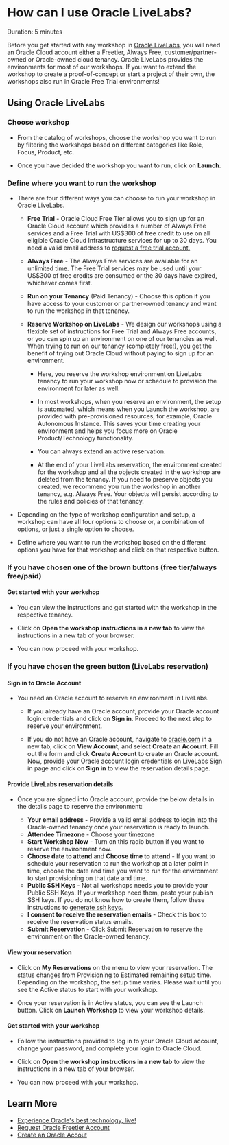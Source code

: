 # How can I use Oracle LiveLabs?

Duration: 5 minutes

Before you get started with any workshop in [Oracle LiveLabs](http://developer.oracle.com/livelabs), you will need an Oracle Cloud account either a Freetier, Always Free, customer/partner-owned or Oracle-owned cloud tenancy. Oracle LiveLabs provides the environments for most of our workshops. If you want to extend the workshop to create a proof-of-concept or start a project of their own, the workshops also run in Oracle Free Trial environments!

## Using Oracle LiveLabs

### **Choose workshop**

- From the catalog of workshops, choose the workshop you want to run by filtering the workshops based on different categories like Role, Focus, Product, etc.

- Once you have decided the workshop you want to run, click on **Launch**.

### **Define where you want to run the workshop**

- There are four different ways you can choose to run your workshop in Oracle LiveLabs.

    - **Free Trial** - Oracle Cloud Free Tier allows you to sign up for an Oracle Cloud account which provides a number of Always Free services and a Free Trial with US$300 of free credit to use on all eligible Oracle Cloud Infrastructure services for up to 30 days. You need a valid email address to [request a free trial account.](https://github.com/oracle/learning-library/blob/master/common/labs/cloud-login/pre-register-free-tier-account.md)

    - **Always Free** - The Always Free services are available for an unlimited time. The Free Trial services may be used until your US$300 of free credits are consumed or the 30 days have expired, whichever comes first.

    - **Run on your Tenancy** (Paid Tenancy) - Choose this option if you have access to your customer or partner-owned tenancy and want to run the workshop in that tenancy.

    - **Reserve Workshop on LiveLabs** - We design our workshops using a flexible set of instructions for Free Trial and Always Free accounts, or you can spin up an environment on one of our tenancies as well. When trying to run on our tenancy (completely free!), you get the benefit of trying out Oracle Cloud without paying to sign up for an environment.

        - Here, you reserve the workshop environment on LiveLabs tenancy to run your workshop now or schedule to provision the environment for later as well.

        - In most workshops, when you reserve an environment, the setup is automated, which means when you Launch the workshop, are provided with pre-provisioned resources, for example, Oracle Autonomous Instance. This saves your time creating your environment and helps you focus more on Oracle Product/Technology functionality.

        - You can always extend an active reservation.

        - At the end of your LiveLabs reservation, the environment created for the workshop and all the objects created in the workshop are deleted from the tenancy. If you need to preserve objects you created, we recommend you run the workshop in another tenancy, e.g. Always Free. Your objects will persist according to the rules and policies of that tenancy.

- Depending on the type of workshop configuration and setup, a workshop can have all four options to choose or, a combination of options, or just a single option to choose.

- Define where you want to run the workshop based on the different options you have for that workshop and click on that respective button.

### **If you have chosen one of the brown buttons (free tier/always free/paid)**

#### **Get started with your workshop**

-   You can view the instructions and get started with the workshop in the respective tenancy.

-   Click on **Open the workshop instructions in a new tab** to view the instructions in a new tab of your browser.

-   You can now proceed with your workshop.

### **If you have chosen the green button (LiveLabs reservation)**

#### **Sign in to Oracle Account**

-   You need an Oracle account to reserve an environment in LiveLabs.

    - If you already have an Oracle account, provide your Oracle account login credentials and click on **Sign in**. Proceed to the next step to reserve your environment.

    - If you do not have an Oracle account, navigate to [oracle.com](http://www.oracle.com/) in a new tab, click on **View Account**, and select **Create an Account**. Fill out the form and click **Create Account** to create an Oracle account. Now, provide your Oracle account login credentials on LiveLabs Sign in page and click on **Sign in** to view the reservation details page.

#### **Provide LiveLabs reservation details**

-   Once you are signed into Oracle account, provide the below details in the details page to reserve the environment:

    - **Your email address** - Provide a valid email address to login into the Oracle-owned tenancy once your reservation is ready to launch.
    - **Attendee Timezone** - Choose your timezone
    - **Start Workshop Now** - Turn on this radio button if you want to reserve the environment now.
    - **Choose date to attend** and **Choose time to attend** - If you want to schedule your reservation to run the workshop at a later point in time, choose the date and time you want to run for the environment to start provisioning on that date and time.
    - **Public SSH Keys** - Not all workshops needs you to provide your Public SSH Keys. If your workshop need them, paste your publish SSH keys. If you do not know how to create them, follow these instructions to [generate ssh keys.](https://github.com/oracle/learning-library/blob/master/common/labs/generate-ssh-key-local/generate-ssh-keys-local.md)
    - **I consent to receive the reservation emails** - Check this box to receive the reservation status emails.
    - **Submit Reservation** - Click Submit Reservation to reserve the environment on the Oracle-owned tenancy.

#### **View your reservation**

-   Click on **My Reservations** on the menu to view your reservation. The status changes from Provisioning to Estimated remaining setup time. Depending on the workshop, the setup time varies. Please wait until you see the Active status to start with your workshop.

- Once your reservation is in Active status, you can see the Launch button. Click on **Launch Workshop** to view your workshop details.

#### **Get started with your workshop**

- Follow the instructions provided to log in to your Oracle Cloud account, change your password, and complete your login to Oracle Cloud.

- Click on **Open the workshop instructions in a new tab** to view the instructions in a new tab of your browser.

-   You can now proceed with your workshop.

## Learn More

* [Experience Oracle's best technology, live!](http://developer.oracle.com/livelabs)
* [Request Oracle Freetier Account](https://github.com/oracle/learning-library/blob/master/common/labs/cloud-login/pre-register-free-tier-account.md)
* [Create an Oracle Accout](http://www.oracle.com/)
